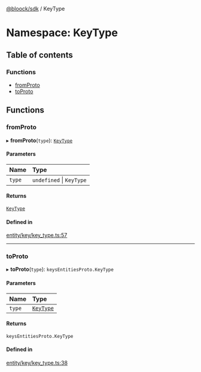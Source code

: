 [@bloock/sdk](../index.md) / KeyType

# Namespace: KeyType

## Table of contents

### Functions

- [fromProto](KeyType.md#fromproto)
- [toProto](KeyType.md#toproto)

## Functions

### fromProto

▸ **fromProto**(`type`): [`KeyType`](../enums/KeyType-1.md)

#### Parameters

| Name | Type |
| :------ | :------ |
| `type` | `undefined` \| `KeyType` |

#### Returns

[`KeyType`](../enums/KeyType-1.md)

#### Defined in

[entity/key/key_type.ts:57](https://github.com/bloock/bloock-sdk/blob/cf2e115/languages/js/src/entity/key/key_type.ts#L57)

___

### toProto

▸ **toProto**(`type`): `keysEntitiesProto.KeyType`

#### Parameters

| Name | Type |
| :------ | :------ |
| `type` | [`KeyType`](../enums/KeyType-1.md) |

#### Returns

`keysEntitiesProto.KeyType`

#### Defined in

[entity/key/key_type.ts:38](https://github.com/bloock/bloock-sdk/blob/cf2e115/languages/js/src/entity/key/key_type.ts#L38)
